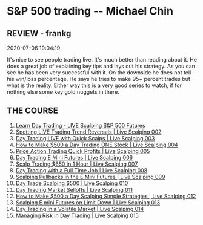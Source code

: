 # S&P 500 trading -- Michael Chin

## REVIEW - frankg

2020-07-06 19:04:19

It's nice to see people trading live. It's much better than reading about it. He does a great job of explaining key tips and lays out his strategy. As you can see he has been very successful with it. On the downside he does not tell his win/loss percentage. He says he tries to make 95+ percent trades but what is the reality. Either way this is a very good series to watch, if for nothing else some key gold nuggets in there.

## THE COURSE

1. [Learn Day Trading - LIVE Scalping S&P 500 Futures][1]
2. [Spotting LIVE Trading Trend Reversals | Live Scalping 002][2]
3. [Day Trading LIVE with Quick Scalps | Live Scalping 003][3]
4. [How to Make \$500 a Day Trading ONE Stock | Live Scalping 004][4]
5. [Price Action Trading Quick Profits | Live Scalping 005][5]
6. [Day Trading E Mini Futures | Live Scalping 006][6]
7. [Scalp Trading \$650 in 1 Hour | Live Scalping 007][7]
8. [Day Trading with a Full Time Job | Live Scalping 008][8]
9. [Scalping Pullbacks in the E Mini Futures | Live Scalping 009][9]
10. [Day Trade Scalping \$500 | Live Scalping 010][10]
11. [Day Trading Market Selloffs | Live Scalping 011][11]
12. [How to Make \$500 a Day Scalping Simple Strategies | Live Scalping 012][12]
13. [Scalping E mini Futures on Limit Down | Live Scalping 013][13]
14. [Day Trading in a Volatile Market | Live Scalping 014][14]
15. [Managing Risk in Day Trading | Live Scalping 015][15]

[1]: https://tinyurl.com/yblzxz6m
[2]: https://tinyurl.com/y7q5jh2k
[3]: https://tinyurl.com/yaqjqnm2
[4]: https://tinyurl.com/y8d2htn4
[5]: https://tinyurl.com/y7qmctq6
[6]: https://tinyurl.com/yca7amt6
[7]: https://tinyurl.com/ycg5k85u
[8]: https://tinyurl.com/ybvn42k5
[9]: https://tinyurl.com/y7y8odcv
[10]: https://tinyurl.com/y6wp7e48
[11]: https://tinyurl.com/ycozqjvu
[12]: https://tinyurl.com/y9sk859h
[13]: https://tinyurl.com/y9xtwum6
[14]: https://tinyurl.com/y84w2gjf
[15]: https://tinyurl.com/ydbwzcax
